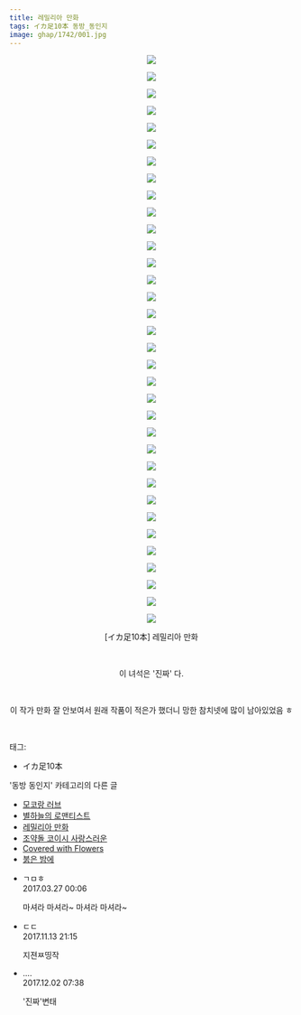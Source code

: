 ```yaml
---
title: 레밀리아 만화
tags: イカ足10本 동방_동인지
image: ghap/1742/001.jpg
---
```

<div class="article">
<p style="text-align: center; clear: none; float: none;"><img src="{{ site.nasurl }}/ghap/1742/001.jpg"/></p>
<p style="text-align: center; clear: none; float: none;"><img src="{{ site.nasurl }}/ghap/1742/002.jpg"/></p>
<p style="text-align: center; clear: none; float: none;"><img src="{{ site.nasurl }}/ghap/1742/003.jpg"/></p>
<p style="text-align: center; clear: none; float: none;"><img src="{{ site.nasurl }}/ghap/1742/004.jpg"/></p>
<p style="text-align: center; clear: none; float: none;"><img src="{{ site.nasurl }}/ghap/1742/005.jpg"/></p>
<p style="text-align: center; clear: none; float: none;"><img src="{{ site.nasurl }}/ghap/1742/006.jpg"/></p>
<p style="text-align: center; clear: none; float: none;"><img src="{{ site.nasurl }}/ghap/1742/007.jpg"/></p>
<p style="text-align: center; clear: none; float: none;"><img src="{{ site.nasurl }}/ghap/1742/008.jpg"/></p>
<p style="text-align: center; clear: none; float: none;"><img src="{{ site.nasurl }}/ghap/1742/009.jpg"/></p>
<p style="text-align: center; clear: none; float: none;"><img src="{{ site.nasurl }}/ghap/1742/010.jpg"/></p>
<p style="text-align: center; clear: none; float: none;"><img src="{{ site.nasurl }}/ghap/1742/011.jpg"/></p>
<p style="text-align: center; clear: none; float: none;"><img src="{{ site.nasurl }}/ghap/1742/012.jpg"/></p>
<p style="text-align: center; clear: none; float: none;"><img src="{{ site.nasurl }}/ghap/1742/013.jpg"/></p>
<p style="text-align: center; clear: none; float: none;"><img src="{{ site.nasurl }}/ghap/1742/014.jpg"/></p>
<p style="text-align: center; clear: none; float: none;"><img src="{{ site.nasurl }}/ghap/1742/015.jpg"/></p>
<p style="text-align: center; clear: none; float: none;"><img src="{{ site.nasurl }}/ghap/1742/016.jpg"/></p>
<p style="text-align: center; clear: none; float: none;"><img src="{{ site.nasurl }}/ghap/1742/017.jpg"/></p>
<p style="text-align: center; clear: none; float: none;"><img src="{{ site.nasurl }}/ghap/1742/018.jpg"/></p>
<p style="text-align: center; clear: none; float: none;"><img src="{{ site.nasurl }}/ghap/1742/019.jpg"/></p>
<p style="text-align: center; clear: none; float: none;"><img src="{{ site.nasurl }}/ghap/1742/020.jpg"/></p>
<p style="text-align: center; clear: none; float: none;"><img src="{{ site.nasurl }}/ghap/1742/021.jpg"/></p>
<p style="text-align: center; clear: none; float: none;"><img src="{{ site.nasurl }}/ghap/1742/022.jpg"/></p>
<p style="text-align: center; clear: none; float: none;"><img src="{{ site.nasurl }}/ghap/1742/023.jpg"/></p>
<p style="text-align: center; clear: none; float: none;"><img src="{{ site.nasurl }}/ghap/1742/024.jpg"/></p>
<p style="text-align: center; clear: none; float: none;"><img src="{{ site.nasurl }}/ghap/1742/025.jpg"/></p>
<p style="text-align: center; clear: none; float: none;"><img src="{{ site.nasurl }}/ghap/1742/026.jpg"/></p>
<p style="text-align: center; clear: none; float: none;"><img src="{{ site.nasurl }}/ghap/1742/027.jpg"/></p>
<p style="text-align: center; clear: none; float: none;"><img src="{{ site.nasurl }}/ghap/1742/028.jpg"/></p>
<p style="text-align: center; clear: none; float: none;"><img src="{{ site.nasurl }}/ghap/1742/029.jpg"/></p>
<p style="text-align: center; clear: none; float: none;"><img src="{{ site.nasurl }}/ghap/1742/030.jpg"/></p>
<p style="text-align: center; clear: none; float: none;"><img src="{{ site.nasurl }}/ghap/1742/031.jpg"/></p>
<p style="text-align: center; clear: none; float: none;"><img src="{{ site.nasurl }}/ghap/1742/032.jpg"/></p>
<p style="text-align: center; clear: none; float: none;"><img src="{{ site.nasurl }}/ghap/1742/033.jpg"/></p>
<p style="text-align: center; clear: none; float: none;"><img src="{{ site.nasurl }}/ghap/1742/034.jpg"/></p>
<p style="text-align: center; clear: none; float: none;">[イカ足10本] 레밀리아 만화</p>
<p style="text-align: center; clear: none; float: none;"><br/></p>
<p style="text-align: center; clear: none; float: none;">이 녀석은 '진짜' 다.</p>
<p style="text-align: center; clear: none; float: none;"><br/></p>
<p style="text-align: center; clear: none; float: none;">이 작가 만화 잘 안보여서 원래 작품이 적은가 했더니 망한 참치넷에 많이 남아있었음 ㅎ</p>
<p><br/></p>
</div><div class="tagTrail">
<p>태그: </p>
<ul>
<li>イカ足10本</li>
</ul>
</div><div class="another">
<p>'동방 동인지' 카테고리의 다른 글</p>
<ul>
<li><a href="/2016-08-21-ghap_1746">모코랑 러브</a></li>
<li><a href="/2016-08-21-ghap_1744">별하늘의 로맨티스트</a></li>
<li><a href="/2016-08-21-ghap_1742">레밀리아 만화</a></li>
<li><a href="/2016-08-21-ghap_1741">조약돌 코이시 사랑스러운</a></li>
<li><a href="/2016-08-21-ghap_1739">Covered with Flowers</a></li>
<li><a href="/2016-08-21-ghap_1738">붉은 밤에</a></li>
</ul>
</div><div class="cb_module cb_fluid">
<div class="cb_wrt cb_profile">
<div class="comment">
<ul>
<li class="cb_thumb_off" id="comment14949905">
<div class="cb_comment_area">
<div class="cb_info_area">
<div class="cb_section">
<span class="cb_nick_name">ㄱㅁㅎ</span>
</div>
<div class="cb_section">
<span class="cb_date">2017.03.27 00:06 </span>
</div>
</div>
<div class="cb_dsc_comment">
<p class="cb_dsc">
											마셔라 마셔라~ 마셔라 마셔라~
										</p>
</div>
</div></li>
<li class="cb_thumb_off" id="comment15128681">
<div class="cb_comment_area">
<div class="cb_info_area">
<div class="cb_section">
<span class="cb_nick_name">ㄷㄷ</span>
</div>
<div class="cb_section">
<span class="cb_date">2017.11.13 21:15 </span>
</div>
</div>
<div class="cb_dsc_comment">
<p class="cb_dsc">
											지젼ㅉ띵작
										</p>
</div>
</div></li>
<li class="cb_thumb_off" id="comment15142746">
<div class="cb_comment_area">
<div class="cb_info_area">
<div class="cb_section">
<span class="cb_nick_name">....</span>
</div>
<div class="cb_section">
<span class="cb_date">2017.12.02 07:38 </span>
</div>
</div>
<div class="cb_dsc_comment">
<p class="cb_dsc">
											'진짜'변태
										</p>
</div>
</div></li>
</ul>
</div>
</div><!-- commentList close -->
</div>